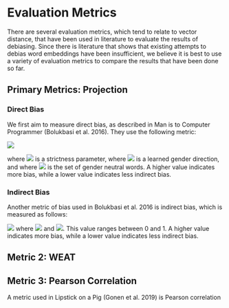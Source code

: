 # Evaluation Metrics
There are several evaluation metrics, which tend to relate to vector distance, that have been used in literature to evaluate the results of debiasing. Since there is literature that shows that existing attempts to debias word embeddings have been insufficient, we believe it is best to use a variety of evaluation metrics to compare the results that have been done so far.

## Primary Metrics: Projection
### Direct Bias
We first aim to measure direct bias, as described in Man is to Computer Programmer (Bolukbasi et al. 2016). They use the following metric:

<img src="https://latex.codecogs.com/gif.latex?\text{DirectBias}_c&space;=&space;\frac{1}{|N|}&space;\sum_{w&space;\in&space;N}&space;|\cos(\hat{w},&space;g)|^cs" />

where <img src="https://latex.codecogs.com/gif.latex?c" /> is a strictness parameter, where <img src="https://latex.codecogs.com/gif.latex?g" />  is a learned gender direction, and where <img src="https://latex.codecogs.com/gif.latex?N" />  is the set of gender neutral words. A higher value indicates more bias, while a lower value indicates less indirect bias.

### Indirect Bias
Another metric of bias used in Bolukbasi et al. 2016 is indirect bias, which is measured as follows:

<img src="https://latex.codecogs.com/png.latex?\beta(w,&space;v)&space;=&space;\frac{\left(&space;w&space;\cdot&space;v&space;-&space;\frac{w_\perp&space;\cdot&space;v_\perp}{\left\lVert&space;w_\perp\right\rVert_2&space;\left\lVert&space;v_\perp\right\rVert_2}\right&space;)&space;}{w&space;\cdot&space;v}"/>
where <img src="https://latex.codecogs.com/png.latex?w_g&space;=&space;(w&space;\cdot&space;g)&space;g" /> and <img src="https://latex.codecogs.com/png.latex?w_\perp&space;=&space;w&space;-&space;w_g" />. This value ranges between 0 and 1. A higher value indicates more bias, while a lower value indicates less indirect bias.

## Metric 2: WEAT

## Metric 3: Pearson Correlation
A metric used in Lipstick on a Pig (Gonen et al. 2019) is Pearson correlation
